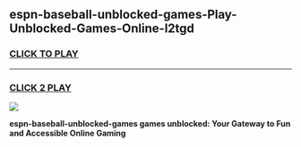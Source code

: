
## espn-baseball-unblocked-games-Play-Unblocked-Games-Online-l2tgd
<h3>
<a href="https://premium76.site?title=espn-baseball-unblocked-games&ref=25A">CLICK TO PLAY</a></h3>
<hr>

<h3>
<a href="https://premium76.site?title=espn-baseball-unblocked-games&ref=25A">CLICK 2 PLAY</a>
  
</h3>

<a href="https://premium76.site?title=espn-baseball-unblocked-games&ref=25A"><img src="https://clearcache.store/games.png"></a>


**espn-baseball-unblocked-games games unblocked: Your Gateway to Fun and Accessible Online Gaming**
